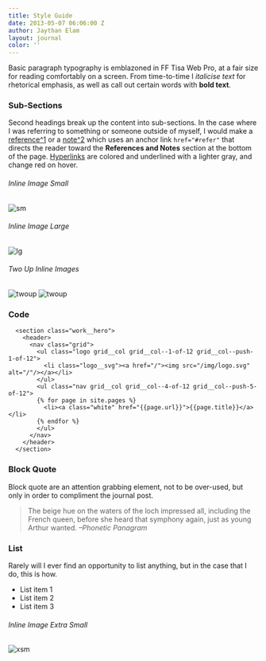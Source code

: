 ```yaml
---
title: Style Guide
date: 2013-05-07 06:06:00 Z
author: Jaythan Elam
layout: journal
color: ''
---
```


Basic paragraph typography is emblazoned in FF Tisa Web Pro, at a fair size for reading comfortably on a screen. From time-to-time I *italicise text* for rhetorical emphasis, as well as call out certain words with **bold text**.

### Sub-Sections
Second headings break up the content into sub-sections. In the case where I was referring to something or someone outside of myself, I would make a [reference^1](#refer) or a [note^2](#refer) which uses an anchor link `href="#refer"` that directs the reader toward the **References and Notes** section at the bottom of the page. [Hyperlinks](#) are colored and underlined with a lighter gray, and change red on hover.

###### Inline Image Small
![sm](uploads/proj-sm.jpg)

###### Inline Image Large
![lg](uploads/proj-lg.jpg)

###### Two Up Inline Images
![twoup](uploads/proj-sm.jpg)
![twoup](uploads/proj-sm.jpg)

### Code
```
  <section class="work__hero">
    <header>
      <nav class="grid">
        <ul class="logo grid__col grid__col--1-of-12 grid__col--push-1-of-12">
          <li class="logo__svg"><a href="/"><img src="/img/logo.svg" alt="/"/></a></li>
        </ul>
        <ul class="nav grid__col grid__col--4-of-12 grid__col--push-5-of-12">
        {% for page in site.pages %}
          <li><a class="white" href="{{page.url}}">{{page.title}}</a></li>
        {% endfor %}
        </ul>
      </nav>
    </header>
  </section>
```

### Block Quote
Block quote are an attention grabbing element, not to be over-used, but only in order to compliment the journal post.
> The beige hue on the waters of the loch impressed all, including the French queen, before she heard that symphony again, just as young Arthur wanted. *–Phonetic Panagram*

### List
Rarely will I ever find an opportunity to list anything, but in the case that I do, this is how.
- List item 1
- List item 2
- List item 3

###### Inline Image Extra Small
![xsm](uploads/proj-sm.jpg)
